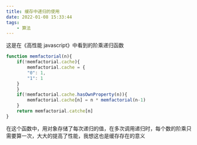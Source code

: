 ```yaml
---
title: 缓存中递归的使用
date: 2022-01-08 15:33:44
tags:
    - 算法
---
```


这是在《高性能 javascript》中看到的阶乘递归函数
<!--more-->
```js
function memfactorial(n){
    if(!memfactorial.cache){
        memfactorial.cache = {
	    "0": 1,
	    "1": 1
	}
    }
    if(!memfactorial.cache.hasOwnProperty(n)){
        memfactorial.cache[n] = n * memfactorial(n-1)
    }
    return memfactorial.catche[n]
}
```
在这个函数中，用对象存储了每次递归的值，在多次调用递归时，每个数的阶乘只需要算一次，大大的提高了性能，我想这也是缓存存在的意义
